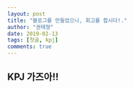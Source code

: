 ```yaml
---
layout: post
title: "블로그를 만들었으니, 회고를 합시다!."
author: "권태형" 
date: 2019-02-13
tags: [첫글, kpj]
comments: true
---
```


## KPJ 가즈아!!
